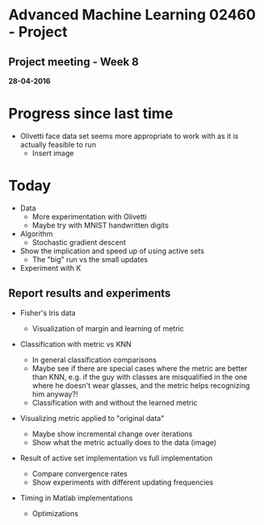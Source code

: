 # Advanced Machine Learning 02460 - Project
## Project meeting - Week 8
**28-04-2016**


# Progress since last time
- Olivetti face data set seems more appropriate to work with as it is actually feasible to run 
    - Insert image



# Today
- Data
    - More experimentation with Olivetti
    - Maybe try with MNIST handwritten digits
- Algorithm
    - Stochastic gradient descent
- Show the implication and speed up of using active sets
    - The "big" run vs the small updates
- Experiment with K


## Report results and experiments
- Fisher's Iris data
    - Visualization of margin and learning of metric 
    
- Classification with metric vs KNN
    - In general classification comparisons
    - Maybe see if there are special cases where the metric are better than KNN, e.g. if the guy with classes are misqualified in the one where he doesn't wear glasses, and the metric helps recognizing him anyway?!
    - Classification with and without the learned metric

- Visualizing metric applied to "original data"
    - Maybe show incremental change over iterations
    - Show what the metric actually does to the data (image)

- Result of active set implementation vs full implementation
    - Compare convergence rates
    - Show experiments with different updating frequencies

- Timing in Matlab implementations
    - Optimizations





